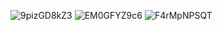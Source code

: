 
![9pizGD8kZ3](https://user-images.githubusercontent.com/75494458/222924932-7a339ae8-40ed-4535-a69a-b3b159e66136.png)
![EM0GFYZ9c6](https://user-images.githubusercontent.com/75494458/222924934-439c8570-ff03-4d95-87d0-0c352e12c64c.png)
![F4rMpNPSQT](https://user-images.githubusercontent.com/75494458/222924935-2a722b4d-8757-4784-8418-42dda15a5b2d.png)
